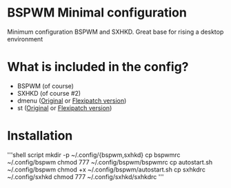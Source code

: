 # BSPWM Minimal configuration
Minimum configuration BSPWM and SXHKD. Great base for rising a desktop environment

# What is included in the config?
- BSPWM (of course)
- SXHKD (of course #2)
- dmenu ([Original](https://tools.suckless.org/dmenu/) or [Flexipatch version](https://github.com/bakkeby/dmenu-flexipatch))
- st ([Original](https://st.suckless.org/) or [Flexipatch version](https://github.com/bakkeby/st-flexipatch))

# Installation
'''shell script
mkdir -p ~/.config/{bspwm,sxhkd}
cp bspwmrc ~/.config/bspwm
chmod 777 ~/.config/bspwm/bspwmrc
cp autostart.sh ~/.config/bspwm
chmod +x ~/.config/bspwm/autostart.sh
cp sxhkdrc ~/.config/sxhkd
chmod 777 ~/.config/sxhkd/sxhkdrc
'''
